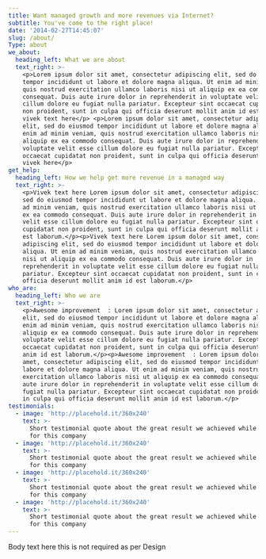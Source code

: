 ```yaml
---
title: Want managed growth and more revenues via Internet?
subtitle: You've come to the right place!
date: '2014-02-27T14:45:07'
slug: /about/
Type: about
we_about:
  heading_left: What we are about
  text_right: >-
    <p>Lorem ipsum dolor sit amet, consectetur adipiscing elit, sed do eiusmod
    tempor incididunt ut labore et dolore magna aliqua. Ut enim ad minim veniam,
    quis nostrud exercitation ullamco laboris nisi ut aliquip ex ea commodo
    consequat. Duis aute irure dolor in reprehenderit in voluptate velit esse
    cillum dolore eu fugiat nulla pariatur. Excepteur sint occaecat cupidatat
    non proident, sunt in culpa qui officia deserunt mollit anim id est laborum.
    vivek text here</p> <p>Lorem ipsum dolor sit amet, consectetur adipiscing
    elit, sed do eiusmod tempor incididunt ut labore et dolore magna aliqua. Ut
    enim ad minim veniam, quis nostrud exercitation ullamco laboris nisi ut
    aliquip ex ea commodo consequat. Duis aute irure dolor in reprehenderit in
    voluptate velit esse cillum dolore eu fugiat nulla pariatur. Excepteur sint
    occaecat cupidatat non proident, sunt in culpa qui officia deserunt mollit
    vivek here</p>
get_help:
  heading_left: How we help get more revenue in a managed way
  text_right: >-
    <p>Vivek text here Lorem ipsum dolor sit amet, consectetur adipiscing elit,
    sed do eiusmod tempor incididunt ut labore et dolore magna aliqua. Ut enim
    ad minim veniam, quis nostrud exercitation ullamco laboris nisi ut aliquip
    ex ea commodo consequat. Duis aute irure dolor in reprehenderit in voluptate
    velit esse cillum dolore eu fugiat nulla pariatur. Excepteur sint occaecat
    cupidatat non proident, sunt in culpa qui officia deserunt mollit anim id
    est laborum.</p><p>Vivek text here Lorem ipsum dolor sit amet, consectetur
    adipiscing elit, sed do eiusmod tempor incididunt ut labore et dolore magna
    aliqua. Ut enim ad minim veniam, quis nostrud exercitation ullamco laboris
    nisi ut aliquip ex ea commodo consequat. Duis aute irure dolor in
    reprehenderit in voluptate velit esse cillum dolore eu fugiat nulla
    pariatur. Excepteur sint occaecat cupidatat non proident, sunt in culpa qui
    officia deserunt mollit anim id est laborum.</p>
who_are:
  heading_left: Who we are
  text_right: >-
    <p>Awesome improvement  : Lorem ipsum dolor sit amet, consectetur adipiscing
    elit, sed do eiusmod tempor incididunt ut labore et dolore magna aliqua. Ut
    enim ad minim veniam, quis nostrud exercitation ullamco laboris nisi ut
    aliquip ex ea commodo consequat. Duis aute irure dolor in reprehenderit in
    voluptate velit esse cillum dolore eu fugiat nulla pariatur. Excepteur sint
    occaecat cupidatat non proident, sunt in culpa qui officia deserunt mollit
    anim id est laborum.</p><p>Awesome improvement  : Lorem ipsum dolor sit
    amet, consectetur adipiscing elit, sed do eiusmod tempor incididunt ut
    labore et dolore magna aliqua. Ut enim ad minim veniam, quis nostrud
    exercitation ullamco laboris nisi ut aliquip ex ea commodo consequat. Duis
    aute irure dolor in reprehenderit in voluptate velit esse cillum dolore eu
    fugiat nulla pariatur. Excepteur sint occaecat cupidatat non proident, sunt
    in culpa qui officia deserunt mollit anim id est laborum.</p>
testimonials:
  - image: 'http://placehold.it/360x240'
    text: >-
      Short testimonial quote about the great result we achieved while working
      for this company
  - image: 'http://placehold.it/360x240'
    text: >-
      Short testimonial quote about the great result we achieved while working
      for this company
  - image: 'http://placehold.it/360x240'
    text: >-
      Short testimonial quote about the great result we achieved while working
      for this company
  - image: 'http://placehold.it/360x240'
    text: >-
      Short testimonial quote about the great result we achieved while working
      for this company
---
```


Body text here this is not required as per Design
